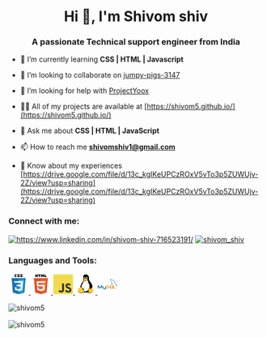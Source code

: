 <h1 align="center">Hi 👋, I'm Shivom shiv</h1>
<h3 align="center">A passionate Technical support engineer from India</h3>

- 🌱 I’m currently learning **CSS | HTML | Javascript**

- 👯 I’m looking to collaborate on [jumpy-pigs-3147](https://github.com/shiivaniiawasthii/jumpy-pigs-3147)

- 🤝 I’m looking for help with [ProjectYoox](https://github.com/RiteshAravindra/ProjectYoox)

- 👨‍💻 All of my projects are available at [https://shivom5.github.io/](https://shivom5.github.io/)

- 💬 Ask me about **CSS | HTML | JavaScript**

- 📫 How to reach me **shivomshiv1@gmail.com**

- 📄 Know about my experiences [https://drive.google.com/file/d/13c_kgIKeUPCzROxV5vTo3p5ZUWUjv-2Z/view?usp=sharing](https://drive.google.com/file/d/13c_kgIKeUPCzROxV5vTo3p5ZUWUjv-2Z/view?usp=sharing)

<h3 align="left">Connect with me:</h3>
<p align="left">
<a href="https://linkedin.com/in/https://www.linkedin.com/in/shivom-shiv-716523191/" target="blank"><img align="center" src="https://raw.githubusercontent.com/rahuldkjain/github-profile-readme-generator/master/src/images/icons/Social/linked-in-alt.svg" alt="https://www.linkedin.com/in/shivom-shiv-716523191/" height="30" width="40" /></a>
<a href="https://instagram.com/shivom_shiv" target="blank"><img align="center" src="https://raw.githubusercontent.com/rahuldkjain/github-profile-readme-generator/master/src/images/icons/Social/instagram.svg" alt="shivom_shiv" height="30" width="40" /></a>
</p>

<h3 align="left">Languages and Tools:</h3>
<p align="left"> <a href="https://www.w3schools.com/css/" target="_blank" rel="noreferrer"> <img src="https://raw.githubusercontent.com/devicons/devicon/master/icons/css3/css3-original-wordmark.svg" alt="css3" width="40" height="40"/> </a> <a href="https://www.w3.org/html/" target="_blank" rel="noreferrer"> <img src="https://raw.githubusercontent.com/devicons/devicon/master/icons/html5/html5-original-wordmark.svg" alt="html5" width="40" height="40"/> </a> <a href="https://developer.mozilla.org/en-US/docs/Web/JavaScript" target="_blank" rel="noreferrer"> <img src="https://raw.githubusercontent.com/devicons/devicon/master/icons/javascript/javascript-original.svg" alt="javascript" width="40" height="40"/> </a> <a href="https://www.linux.org/" target="_blank" rel="noreferrer"> <img src="https://raw.githubusercontent.com/devicons/devicon/master/icons/linux/linux-original.svg" alt="linux" width="40" height="40"/> </a> <a href="https://www.mysql.com/" target="_blank" rel="noreferrer"> <img src="https://raw.githubusercontent.com/devicons/devicon/master/icons/mysql/mysql-original-wordmark.svg" alt="mysql" width="40" height="40"/> </a> </p>

<p><img align="center" src="https://github-readme-stats.vercel.app/api/top-langs?username=shivom5&show_icons=true&locale=en&layout=compact" alt="shivom5" /></p>

<p><img align="center" src="https://github-readme-streak-stats.herokuapp.com/?user=shivom5&" alt="shivom5" /></p>

